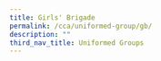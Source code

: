 ```yaml
---
title: Girls' Brigade
permalink: /cca/uniformed-group/gb/
description: ""
third_nav_title: Uniformed Groups
---
```

